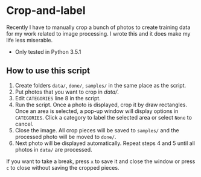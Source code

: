 # Crop-and-label

Recently I have to manually crop a bunch of photos to create training data for my work related to image processing. I wrote this and it does make my life less miserable.

* Only tested in Python 3.5.1

## How to use this script
 1. Create folders `data/`, `done/`, `samples/` in the same place as the script.
 2. Put photos that you want to crop in *data/*.
 3. Edit `CATEGORIES` line 8 in the script.
 4. Run the script. Once a photo is displayed, crop it by draw rectangles. Once an area is selected, a pop-up window will display options in `CATEGORIES`. Click a category to label the selected area or select `None` to cancel.
 5. Close the image. All crop pieces will be saved to `samples/` and the processed photo will be moved to `done/`.
 6. Next photo will be displayed automatically. Repeat steps 4 and 5 until all photos in `data/` are processed.

If you want to take a break, press `x` to save it and close the window or press `c` to close without saving the cropped pieces.
